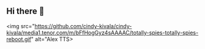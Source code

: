 ## Hi there 👋

<!--
**cindy-kivala/cindy-kivala** is a ✨ _special_ ✨ repository because its `README.md` (this file) appears on your GitHub profile.

Here are some ideas to get you started:

- 🔭 I’m currently working on ...
- 🌱 I’m currently learning ...
- 👯 I’m looking to collaborate on ...
- 🤔 I’m looking for help with ...
- 💬 Ask me about ...
- 📫 How to reach me: ...
- 😄 Pronouns: ...
- ⚡ Fun fact: ...
-->
<img src="https://github.com/cindy-kivala/cindy-kivala/media1.tenor.com/m/bFfHogGyz4sAAAAC/totally-spies-totally-spies-reboot.gif" alt="Alex TTS>
